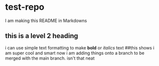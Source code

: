 # test-repo
I am making this README in Markdowns
## this is a level 2 heading
i can use simple text formatting to make **<strong>bold</strong>** or *<em>italics</em>* text
##this shows i am super cool and smart
now i am adding things onto a branch to be merged with the main branch. isn't that neat
